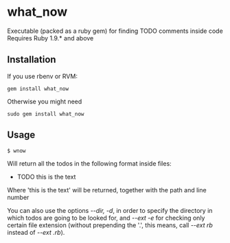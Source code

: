 what_now
========

Executable (packed as a ruby gem) for finding TODO comments inside code
Requires Ruby 1.9.* and above


Installation
---------
If you use rbenv or RVM:
```
gem install what_now
```
Otherwise you might need
```
sudo gem install what_now
```


Usage
-----
```
$ wnow
```
Will return all the todos in the following format inside files:

* TODO this is the text

Where 'this is the text' will be returned, together with the path and line number

You can also use the options *--dir, -d*, in order to specify the directory in which
todos are going to be looked for, and *--ext -e* for checking only certain file extension
(without prepending the '.', this means, call *--ext rb* instead of *--ext .rb*).
